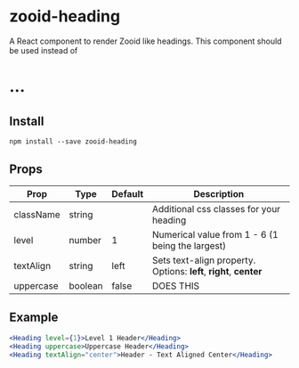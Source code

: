 # zooid-heading
A React component to render Zooid like headings. This component should be used instead of <h1> ... <h6>

## Install
```
npm install --save zooid-heading
```
## Props
| Prop      | Type   | Default | Description                          |
| ----------| -------| --------| -------------------------------------|
| className | string |         | Additional css classes for your heading|
| level     | number |    1    | Numerical value from 1 - 6 (1 being the largest)|
| textAlign | string |  left   | Sets text-align property. Options: **left**, **right**, **center** |
| uppercase | boolean|  false  | DOES THIS |


## Example
```jsx
<Heading level={1}>Level 1 Header</Heading>
<Heading uppercase>Uppercase Header</Heading>
<Heading textAlign="center">Header - Text Aligned Center</Heading>
```

